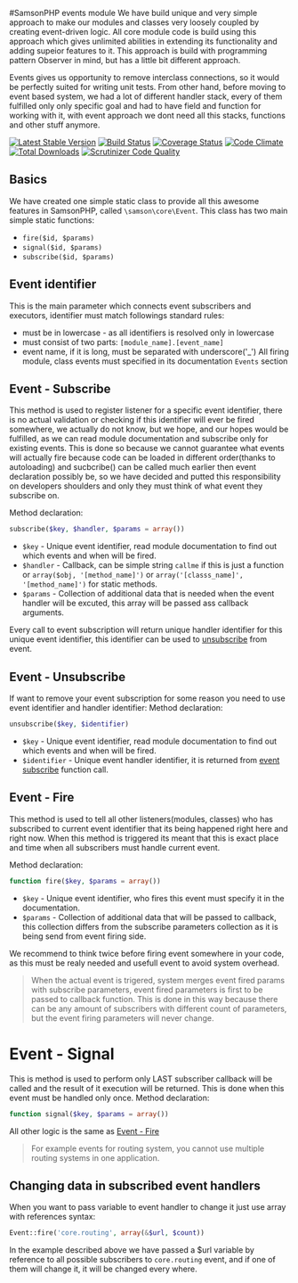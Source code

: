 #SamsonPHP events module 
We have build unique and very simple approach to make our modules and classes very loosely coupled by creating event-driven logic. 
All core module code is build using this approach which gives unlimited abilities in extending its functionality and adding supeior features to it. 
This approach is build with programming pattern Observer in mind, but has a little bit different approach.

Events gives us opportunity to remove interclass connections, so it would be perfectly suited for writing unit tests. 
From other hand, before moving to event based system, we had a lot of different handler stack, every of them fulfilled only only specific goal 
and had to have field and function for working with it, with event approach we dont need all this stacks, functions and other stuff anymore.

[![Latest Stable Version](https://poser.pugx.org/samsonos/php_event/v/stable.svg)](https://packagist.org/packages/samsonos/php_event) 
[![Build Status](https://travis-ci.org/samsonos/php_event.png)](https://travis-ci.org/samsonos/php_event)
[![Coverage Status](https://img.shields.io/coveralls/samsonos/php_event.svg)](https://coveralls.io/r/samsonos/php_event?branch=master)
[![Code Climate](https://codeclimate.com/github/samsonos/php_event/badges/gpa.svg)](https://codeclimate.com/github/samsonos/php_event) 
[![Total Downloads](https://poser.pugx.org/samsonos/php_event/downloads.svg)](https://packagist.org/packages/samsonos/php_event)
[![Scrutinizer Code Quality](https://scrutinizer-ci.com/g/samsonos/php_event/badges/quality-score.png?b=master)](https://scrutinizer-ci.com/g/samsonos/php_event/?branch=master)

## Basics
We have created one simple static class to provide all this awesome features in SamsonPHP, called ```\samson\core\Event```. This class has two main simple static functions:
* ```fire($id, $params)```
* ```signal($id, $params)```
* ```subscribe($id, $params)```

## Event identifier
This is the main parameter which connects event subscribers and executors, identifier must match followings standard rules:
* must be in lowercase - as all identifiers is resolved only in lowercase
* must consist of two parts: ```[module_name].[event_name]```
* event name, if it is long, must be separated with underscore('_')
All firing module, class events must specified in its documentation ```Events``` section

## Event - Subscribe
This method is used to register listener for a specific event identifier, there is no actual validation or checking if this identifier will ever be fired somewhere, we actually do not know, but we hope, and our hopes
would be fulfilled, as we can read module documentation and subscribe only for existing events. This is done
so because we cannot guarantee what events will actually fire because code can be loaded in different order(thanks to autoloading) and sucbcribe() can be called much earlier then event declaration possibly be, so we have decided and putted this responsibility on developers shoulders and only they must think of what event they subscribe on.

Method declaration:
```php
subscribe($key, $handler, $params = array())
```
 
* ```$key``` - Unique event identifier, read module documentation to find out which events and when will be fired.
* ```$handler``` - Callback, can be simple string ```callme``` if this is just a function or ```array($obj, '[method_name]')``` or ```array('[classs_name]', '[method_name]')``` for static methods.
* ```$params``` - Collection of additional data that is needed when the event handler will be excuted, this array will be passed ass callback arguments.

Every call to event subscription will return unique handler identifier for this unique event identifier, this identifier can be used to [unsubscribe](#event-unsubscribe) from event.
 
## Event - Unsubscribe
If want to remove your event subscription for some reason you need to use event identifier and handler identifier:
Method declaration:
```php
unsubscribe($key, $identifier)
```
* ```$key``` - Unique event identifier, read module documentation to find out which events and when will be fired.
* ```$identifier``` - Unique event handler identifier, it is returned from [event subscribe](#event-subscribe) function call.

## Event - Fire
This method is used to tell all other listeners(modules, classes) who has subscribed to current event identifier that its being happened right here and right now. When this method is triggered its meant that this is exact place and time when all subscribers must handle current event.

Method declaration:
```php 
function fire($key, $params = array())
``` 
* ```$key``` - Unique event identifier, who fires this event must specify it in the documentation.
* ```$params``` - Collection of additional data that will be passed to callback, this collection differs from the subscribe parameters collection as it is being send from event firing side. 

We recommend to think twice before firing event somewhere in your code, as this must be realy needed and usefull event to avoid system overhead.

> When the actual event is trigered, system merges event fired params with subscribe parameters, event fired parameters is first to be passed to callback function. This is done in this way because there can be any amount of subscribers with different count of parameters, but the event firing parameters will never change.

# Event - Signal
This is method is used to perform only LAST subscriber callback will be called and the result of it execution will be returned. This is done when this event must be handled only once.
Method declaration:
```php 
function signal($key, $params = array())
```
All other logic is the same as [Event - Fire](#event-fire)
> For example events for routing system, you cannot use multiple routing systems in one application.

## Changing data in subscribed event handlers
When you want to pass variable to event handler to change it just use array with references syntax:
```php
Event::fire('core.routing', array(&$url, $count))
```
In the example described above we have passed a $url variable by reference to all possible subscribers to ```core.routing``` event, and if one of them will change it, it will be changed every where.

